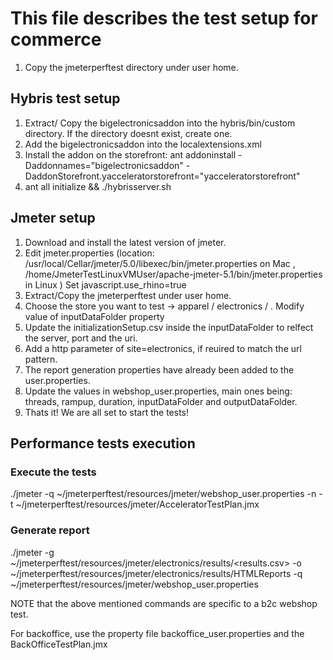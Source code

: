 # This file describes the test setup for commerce

1. Copy the jmeterperftest directory under user home.

## Hybris test setup
1. Extract/ Copy the bigelectronicsaddon into the hybris/bin/custom directory. If the directory doesnt exist, create one.
2. Add the bigelectronicsaddon into the localextensions.xml
3. Install the addon on the storefront: ant addoninstall -Daddonnames="bigelectronicsaddon" -DaddonStorefront.yacceleratorstorefront="yacceleratorstorefront"
4. ant all initialize && ./hybrisserver.sh

## Jmeter setup
1. Download and install the latest version of jmeter.
2. Edit jmeter.properties (location: /usr/local/Cellar/jmeter/5.0/libexec/bin/jmeter.properties on Mac , /home/JmeterTestLinuxVMUser/apache-jmeter-5.1/bin/jmeter.properties in Linux )
Set javascript.use_rhino=true
3. Extract/Copy the jmeterperftest under user home.
4. Choose the store you want to test → apparel / electronics / <custom>. Modify value of inputDataFolder property
5. Update the initializationSetup.csv inside the inputDataFolder to relfect the server, port and the uri.
6. Add a http parameter of site=electronics, if reuired to match the url pattern.
7. The report generation properties have already been added to the user.properties. 
8. Update the values in webshop_user.properties, main ones being: threads, rampup, duration, inputDataFolder and outputDataFolder. 
8. Thats it! We are all set to start the tests!

## Performance tests execution

### Execute the tests
./jmeter -q ~/jmeterperftest/resources/jmeter/webshop_user.properties -n -t ~/jmeterperftest/resources/jmeter/AcceleratorTestPlan.jmx

### Generate report
./jmeter -g ~/jmeterperftest/resources/jmeter/electronics/results/<results.csv> -o ~/jmeterperftest/resources/jmeter/electronics/results/HTMLReports -q ~/jmeterperftest/resources/jmeter/webshop_user.properties

NOTE that the above mentioned commands are specific to a b2c webshop test. 

For backoffice, use the property file backoffice_user.properties and the BackOfficeTestPlan.jmx

